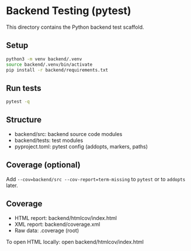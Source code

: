 # Backend Testing (pytest)

This directory contains the Python backend test scaffold.

## Setup

```bash
python3 -m venv backend/.venv
source backend/.venv/bin/activate
pip install -r backend/requirements.txt
```

## Run tests

```bash
pytest -q
```

## Structure
- backend/src: backend source code modules
- backend/tests: test modules
- pyproject.toml: pytest config (addopts, markers, paths)

## Coverage (optional)
Add `--cov=backend/src --cov-report=term-missing` to `pytest` or to `addopts` later.

## Coverage
- HTML report: backend/htmlcov/index.html
- XML report: backend/coverage.xml
- Raw data: .coverage (root)

To open HTML locally: open backend/htmlcov/index.html
